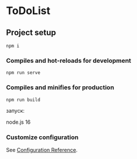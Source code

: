 # ToDoList

## Project setup
```
npm i
```

### Compiles and hot-reloads for development
```
npm run serve
```

### Compiles and minifies for production
```
npm run build
```

запуск:

node.js 16


### Customize configuration
See [Configuration Reference](https://cli.vuejs.org/config/).
